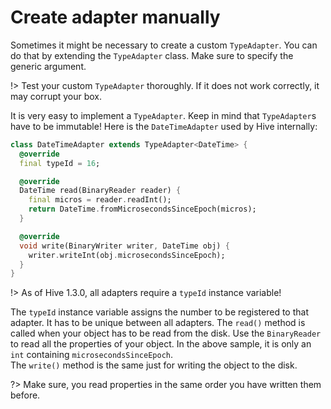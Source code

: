 # Create adapter manually

Sometimes it might be necessary to create a custom `TypeAdapter`. You can do that by extending the `TypeAdapter` class. Make sure to specify the generic argument.

!> Test your custom `TypeAdapter` thoroughly. If it does not work correctly, it may corrupt your box.

It is very easy to implement a `TypeAdapter`. Keep in mind that `TypeAdapter`s have to be immutable! Here is the `DateTimeAdapter` used by Hive internally:

```dart
class DateTimeAdapter extends TypeAdapter<DateTime> {
  @override
  final typeId = 16;

  @override
  DateTime read(BinaryReader reader) {
    final micros = reader.readInt();
    return DateTime.fromMicrosecondsSinceEpoch(micros);
  }

  @override
  void write(BinaryWriter writer, DateTime obj) {
    writer.writeInt(obj.microsecondsSinceEpoch);
  }
}
```

!> As of Hive 1.3.0, all adapters require a `typeId` instance variable!

The `typeId` instance variable assigns the number to be registered to that adapter. It has to be unique between all adapters.
The `read()` method is called when your object has to be read from the disk. Use the `BinaryReader` to read all the properties of your object. In the above sample, it is only an `int` containing `microsecondsSinceEpoch`.  
The `write()` method is the same just for writing the object to the disk.

?> Make sure, you read properties in the same order you have written them before.

